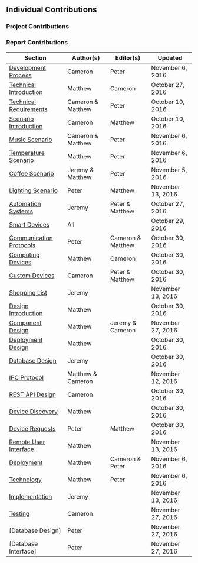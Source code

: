 ## Individual Contributions

### Project Contributions

### Report Contributions

| Section                                   | Author(s)         | Editor(s)         | Updated           |
| ---------------------------------------   | ----------------- | --------------    | ----------------  |
| [Development Process](#section-2-3)       | Cameron           | Peter             | November 6, 2016  |
| [Technical Introduction](#section-3-1-1)  | Matthew           | Cameron           | October 27, 2016  |
| [Technical Requirements](#section-3-2)    | Cameron & Matthew | Peter             | October 10, 2016  |
| [Scenario Introduction](#section-3-3-0)   | Cameron           | Matthew           | October 10, 2016  |
| [Music Scenario](#section-3-3-1)          | Cameron & Matthew | Peter             | November 6, 2016  |
| [Temperature Scenario](#section-3-3-2)    | Matthew           | Peter             | November 6, 2016  |
| [Coffee Scenario](#section-3-3-3)         | Jeremy & Matthew  | Peter             | November 5, 2016  |
| [Lighting Scenario](#section-3-3-4)       | Peter             | Matthew           | November 13, 2016 |
| [Automation Systems](#section-3-4-1)      | Jeremy            | Peter & Matthew   | October 27, 2016  |
| [Smart Devices](#section-3-4-2)           | All               |                   | October 29, 2016  |
| [Communication Protocols](#section-3-4-3) | Peter             | Cameron & Matthew | October 30, 2016  |
| [Computing Devices](#section-3-4-4)       | Matthew           | Cameron           | October 30, 2016  |
| [Custom Devices](#section-3-4-5)          | Cameron           | Peter & Matthew   | October 30, 2016  |
| [Shopping List](#section-4-5-6)           | Jeremy            |                   | November 13, 2016 |
| [Design Introduction](#section-3-5-1)     | Matthew           |                   | October 30, 2016  |
| [Component Design](#section-3-5-2)        | Matthew           | Jeremy & Cameron  | November 27, 2016 |
| [Deployment Design](#section-3-5-3)       | Matthew           |                   | October 30, 2016  |
| [Database Design](#section-3-5-4)         | Jeremy            |                   | October 30, 2016  |
| [IPC Protocol](#section-3-5-5)            | Matthew & Cameron |                   | November 12, 2016 |
| [REST API Design](#section-3-5-6)         | Cameron           |                   | October 30, 2016  |
| [Device Discovery](#section-3-5-7)        | Matthew           |                   | October 30, 2016  |
| [Device Requests](#section-3-5-8)         | Peter             | Matthew           | October 30, 2016  |
| [Remote User Interface](#section-3-5-9)   | Matthew           |                   | November 13, 2016 |
| [Deployment](#section-3-6-1)              | Matthew           | Cameron & Peter   | November 6, 2016  |
| [Technology](#section-3-6-2)              | Matthew           | Peter             | November 6, 2016  |
| [Implementation](#section-3-6-3)          | Jeremy            |                   | November 13, 2016 |
| [Testing](#section-testing)               | Cameron           |                   | November 27, 2016 |
| [Database Design]                         | Peter             |                   | November 27, 2016 |
| [Database Interface]                      | Peter             |                   | November 27, 2016 |



